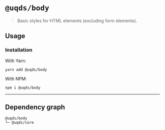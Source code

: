 # `@uqds/body`

> Basic styles for HTML elements (excluding form elements).

## Usage

### Installation

With Yarn:

```shell
yarn add @uqds/body
```

With NPM:

```shell
npm i @uqds/body
```

---

## Dependency graph

```shell
@uqds/body
└─ @uqds/core
```
